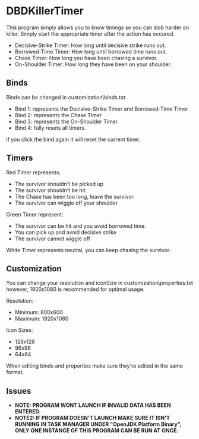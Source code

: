 # DBDKillerTimer
This program simply allows you to know timings so you can slob harder on killer.
Simply start the appropriate timer after the action has occured.

* Decisive-Strike Timer: How long until decisive strike runs out.
* Borrowed-Time Timer: How long until borrowed time runs out.
* Chase Timer: How long you have been chasing a survivor.
* On-Shoulder Timer: How long they have been on your shoulder.

## Binds

Binds can be changed in customization\\binds.txt.

* Bind 1: represents the Decisive-Strike Timer and Borrowed-Time Timer
* Bind 2: represents the Chase Timer
* Bind 3: represents the On-Shoulder Timer
* Bind 4: fully resets all timers.

if you click the bind again it will reset the current timer.

## Timers
Red Timer represents: 
* The survivor shouldn't be picked up
* The survivor shouldn't be hit
* The Chase has been too long, leave the survivor
* The survivor can wiggle off your shoulder
 
Green Timer represent: 
* The survivor can be hit and you avoid borrowed time.
* You can pick up and avoid decisive strike
* The survivor cannot wiggle off

White Timer represents neutral, you can keep chasing the survivor.

## Customization
You can change your resolution and iconSize in customization\\properties.txt however,
1920x1080 is recommended for optimal usage.

Resolution:
* Minimum: 800x600
* Maximum: 1920x1080

Icon Sizes:
* 128x128
* 96x96
* 64x64

When editing binds and properties make sure they're edited in the same format.

## Issues
* **NOTE: PROGRAM WONT LAUNCH IF INVALID DATA HAS BEEN ENTERED.**
* **NOTE2: IF PROGRAM DOESN'T LAUNCH MAKE SURE IT ISN'T RUNNING IN TASK MANAGER UNDER "OpenJDK Platform Binary",
ONLY ONE INSTANCE OF THIS PROGRAM CAN BE RUN AT ONCE.**
